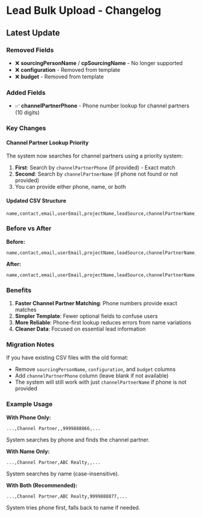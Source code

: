 # Lead Bulk Upload - Changelog

## Latest Update

### Removed Fields
- ❌ **sourcingPersonName** / **cpSourcingName** - No longer supported
- ❌ **configuration** - Removed from template
- ❌ **budget** - Removed from template

### Added Fields
- ✅ **channelPartnerPhone** - Phone number lookup for channel partners (10 digits)

### Key Changes

#### Channel Partner Lookup Priority
The system now searches for channel partners using a priority system:
1. **First**: Search by `channelPartnerPhone` (if provided) - Exact match
2. **Second**: Search by `channelPartnerName` (if phone not found or not provided)
3. You can provide either phone, name, or both

#### Updated CSV Structure
```csv
name,contact,email,userEmail,projectName,leadSource,channelPartnerName,channelPartnerPhone,leadPriority,propertyType,fundingMode,gender
```

### Before vs After

**Before:**
```csv
name,contact,email,userEmail,projectName,leadSource,channelPartnerName,sourcingPersonName,leadPriority,propertyType,configuration,fundingMode,budget,gender
```

**After:**
```csv
name,contact,email,userEmail,projectName,leadSource,channelPartnerName,channelPartnerPhone,leadPriority,propertyType,fundingMode,gender
```

### Benefits

1. **Faster Channel Partner Matching**: Phone numbers provide exact matches
2. **Simpler Template**: Fewer optional fields to confuse users
3. **More Reliable**: Phone-first lookup reduces errors from name variations
4. **Cleaner Data**: Focused on essential lead information

### Migration Notes

If you have existing CSV files with the old format:
- Remove `sourcingPersonName`, `configuration`, and `budget` columns
- Add `channelPartnerPhone` column (leave blank if not available)
- The system will still work with just `channelPartnerName` if phone is not provided

### Example Usage

**With Phone Only:**
```csv
...,Channel Partner,,9999888866,...
```
System searches by phone and finds the channel partner.

**With Name Only:**
```csv
...,Channel Partner,ABC Realty,,...
```
System searches by name (case-insensitive).

**With Both (Recommended):**
```csv
...,Channel Partner,ABC Realty,9999888877,...
```
System tries phone first, falls back to name if needed.
























